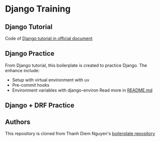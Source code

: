 # Django Training
## Django Tutorial
Code of [Django tutorial in official document](https://docs.djangoproject.com/en/5.1/intro/tutorial01/)

## Django Practice
From Django tutorial, this boilerplate is created to practice Django. The enhance include:
- Setup with virtual environment with uv
- Pre-commit hooks
- Environment variables with django-environ
Read more in [README.md](./django-practice/README.md)

## Django + DRF Practice

## Authors
This repository is cloned from Thanh Diem Nguyen's [boilerplate repository](https://gitlab.asoft-python.com/thanh.nguyen/boilerplate.git)